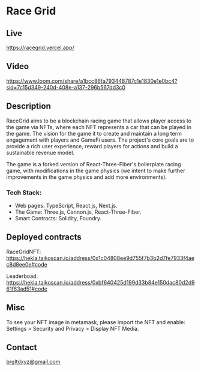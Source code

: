 # Race Grid

## Live

https://racegrid.vercel.app/

## Video

https://www.loom.com/share/a1bcc86fa793448787c1e1830e1e0bc4?sid=7c15d349-240d-408e-a137-296b567dd3c0

## Description

RaceGrid aims to be a blockchain racing game that allows player access to the game via NFTs, where each NFT represents a car that can be played in the game.
The vision for the game it to create and maintain a long term engagement with players and GameFi users. The project's core goals are to provide a rich user experience, reward players for actions and build a sustainable revenue model.

The game is a forked version of React-Three-Fiber's boilerplate racing game, with modifications in the game physics (we intent to make further improvements in the game physics and add more environments).

### Tech Stack:

- Web pages: TypeScript, React.js, Next.js.
- The Game: Three.js, Cannon.js, React-Three-Fiber.
- Smart Contracts: Solidity, Foundry.

## Deployed contracts

RaceGridNFT: https://hekla.taikoscan.io/address/0x1c04808ee9d755f7b3b2d7fe7933f4aec8d8ee0e#code

Leaderboad: https://hekla.taikoscan.io/address/0xbf640425d199d33b84e150dac80d2d961f63ad51#code

## Misc

To see your NFT image in metamask, please import the NFT and enable: Settings > Security and Privacy > Display NFT Media.

## Contact

brgltdxyz@gmail.com
